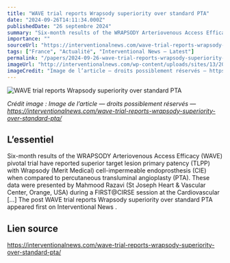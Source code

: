 ```yaml
---
title: "WAVE trial reports Wrapsody superiority over standard PTA"
date: "2024-09-26T14:11:34.000Z"
publishedDate: "26 septembre 2024"
summary: "Six-month results of the WRAPSODY Arteriovenous Access Efficacy (WAVE) pivotal trial have reported superior target lesion primary patency (TLPP) with Wrapsody (Merit Medical) cell-impermeable endoprosthesis (CIE) when compared to percutaneous transluminal angioplasty (PTA). These data were presented by Mahmood Razavi (St Joseph Heart &#38; Vascular Center, Orange, USA) during a FIRST@CIRSE session at the Cardiovascular [&#8230;] The post WAVE trial reports Wrapsody superiority over standard PTA appeared first on Interventional News ."
importance: ""
sourceUrl: "https://interventionalnews.com/wave-trial-reports-wrapsody-superiority-over-standard-pta/"
tags: ["France", "Actualité", "Interventional News — Latest"]
permalink: "/papers/2024-09-26-wave-trial-reports-wrapsody-superiority-over-standard-pta"
imageUrl: "http://interventionalnews.com/wp-content/uploads/sites/13/2024/09/Image-11-scaled.jpeg"
imageCredit: "Image de l’article — droits possiblement réservés — https://interventionalnews.com/wave-trial-reports-wrapsody-superiority-over-standard-pta/"
---
```


![WAVE trial reports Wrapsody superiority over standard PTA](http://interventionalnews.com/wp-content/uploads/sites/13/2024/09/Image-11-scaled.jpeg)

*Crédit image : Image de l’article — droits possiblement réservés — https://interventionalnews.com/wave-trial-reports-wrapsody-superiority-over-standard-pta/*

## L’essentiel

Six-month results of the WRAPSODY Arteriovenous Access Efficacy (WAVE) pivotal trial have reported superior target lesion primary patency (TLPP) with Wrapsody (Merit Medical) cell-impermeable endoprosthesis (CIE) when compared to percutaneous transluminal angioplasty (PTA). These data were presented by Mahmood Razavi (St Joseph Heart &#38; Vascular Center, Orange, USA) during a FIRST@CIRSE session at the Cardiovascular [&#8230;] The post WAVE trial reports Wrapsody superiority over standard PTA appeared first on Interventional News .

## Lien source

https://interventionalnews.com/wave-trial-reports-wrapsody-superiority-over-standard-pta/
